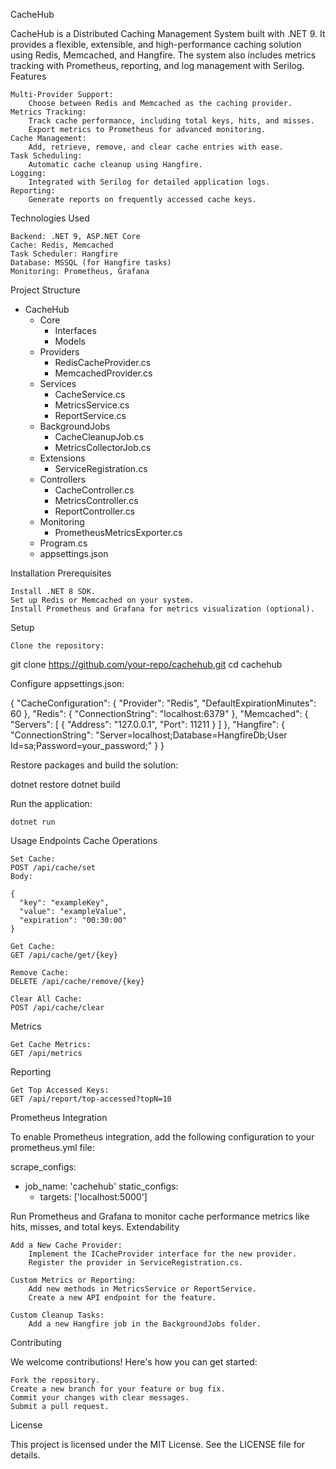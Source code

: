 CacheHub

CacheHub is a Distributed Caching Management System built with .NET 9. It provides a flexible, extensible, and high-performance caching solution using Redis, Memcached, and Hangfire. The system also includes metrics tracking with Prometheus, reporting, and log management with Serilog.
Features

    Multi-Provider Support:
        Choose between Redis and Memcached as the caching provider.
    Metrics Tracking:
        Track cache performance, including total keys, hits, and misses.
        Export metrics to Prometheus for advanced monitoring.
    Cache Management:
        Add, retrieve, remove, and clear cache entries with ease.
    Task Scheduling:
        Automatic cache cleanup using Hangfire.
    Logging:
        Integrated with Serilog for detailed application logs.
    Reporting:
        Generate reports on frequently accessed cache keys.

Technologies Used

    Backend: .NET 9, ASP.NET Core
    Cache: Redis, Memcached
    Task Scheduler: Hangfire
    Database: MSSQL (for Hangfire tasks)
    Monitoring: Prometheus, Grafana

Project Structure

- CacheHub
  - Core
    - Interfaces
    - Models
  - Providers
    - RedisCacheProvider.cs
    - MemcachedProvider.cs
  - Services
    - CacheService.cs
    - MetricsService.cs
    - ReportService.cs
  - BackgroundJobs
    - CacheCleanupJob.cs
    - MetricsCollectorJob.cs
  - Extensions
    - ServiceRegistration.cs
  - Controllers
    - CacheController.cs
    - MetricsController.cs
    - ReportController.cs
  - Monitoring
    - PrometheusMetricsExporter.cs
  - Program.cs
  - appsettings.json

Installation
Prerequisites

    Install .NET 8 SDK.
    Set up Redis or Memcached on your system.
    Install Prometheus and Grafana for metrics visualization (optional).

Setup

    Clone the repository:

git clone https://github.com/your-repo/cachehub.git
cd cachehub

Configure appsettings.json:

{
  "CacheConfiguration": {
    "Provider": "Redis", 
    "DefaultExpirationMinutes": 60
  },
  "Redis": {
    "ConnectionString": "localhost:6379"
  },
  "Memcached": {
    "Servers": [
      { "Address": "127.0.0.1", "Port": 11211 }
    ]
  },
  "Hangfire": {
    "ConnectionString": "Server=localhost;Database=HangfireDb;User Id=sa;Password=your_password;"
  }
}

Restore packages and build the solution:

dotnet restore
dotnet build

Run the application:

    dotnet run

Usage
Endpoints
Cache Operations

    Set Cache:
    POST /api/cache/set
    Body:

    {
      "key": "exampleKey",
      "value": "exampleValue",
      "expiration": "00:30:00"
    }

    Get Cache:
    GET /api/cache/get/{key}

    Remove Cache:
    DELETE /api/cache/remove/{key}

    Clear All Cache:
    POST /api/cache/clear

Metrics

    Get Cache Metrics:
    GET /api/metrics

Reporting

    Get Top Accessed Keys:
    GET /api/report/top-accessed?topN=10

Prometheus Integration

To enable Prometheus integration, add the following configuration to your prometheus.yml file:

scrape_configs:
  - job_name: 'cachehub'
    static_configs:
      - targets: ['localhost:5000']

Run Prometheus and Grafana to monitor cache performance metrics like hits, misses, and total keys.
Extendability

    Add a New Cache Provider:
        Implement the ICacheProvider interface for the new provider.
        Register the provider in ServiceRegistration.cs.

    Custom Metrics or Reporting:
        Add new methods in MetricsService or ReportService.
        Create a new API endpoint for the feature.

    Custom Cleanup Tasks:
        Add a new Hangfire job in the BackgroundJobs folder.

Contributing

We welcome contributions! Here's how you can get started:

    Fork the repository.
    Create a new branch for your feature or bug fix.
    Commit your changes with clear messages.
    Submit a pull request.

License

This project is licensed under the MIT License. See the LICENSE file for details.

